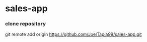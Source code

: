 # sales-app

### clone repository
git remote add origin https://github.com/JoelTapia99/sales-app.git
